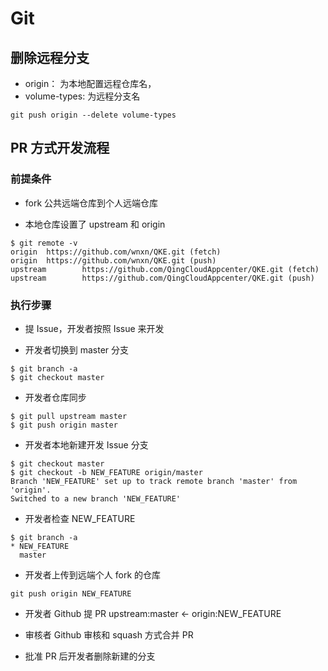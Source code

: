 # Git

## 删除远程分支

- origin： 为本地配置远程仓库名，
- volume-types: 为远程分支名

```
git push origin --delete volume-types
```


## PR 方式开发流程

### 前提条件
- fork 公共远端仓库到个人远端仓库

- 本地仓库设置了 upstream 和 origin
```
$ git remote -v
origin  https://github.com/wnxn/QKE.git (fetch)
origin  https://github.com/wnxn/QKE.git (push)
upstream        https://github.com/QingCloudAppcenter/QKE.git (fetch)
upstream        https://github.com/QingCloudAppcenter/QKE.git (push)
```

### 执行步骤

- 提 Issue，开发者按照 Issue 来开发

- 开发者切换到 master 分支
```
$ git branch -a
$ git checkout master
```

- 开发者仓库同步 
```
$ git pull upstream master
$ git push origin master
```

- 开发者本地新建开发 Issue 分支
```
$ git checkout master
$ git checkout -b NEW_FEATURE origin/master
Branch 'NEW_FEATURE' set up to track remote branch 'master' from 'origin'.
Switched to a new branch 'NEW_FEATURE'
```

- 开发者检查 NEW_FEATURE
```
$ git branch -a
* NEW_FEATURE
  master
```

- 开发者上传到远端个人 fork 的仓库
```
git push origin NEW_FEATURE
```

- 开发者 Github 提 PR  upstream:master <- origin:NEW_FEATURE

- 审核者 Github 审核和 squash 方式合并 PR

- 批准 PR 后开发者删除新建的分支